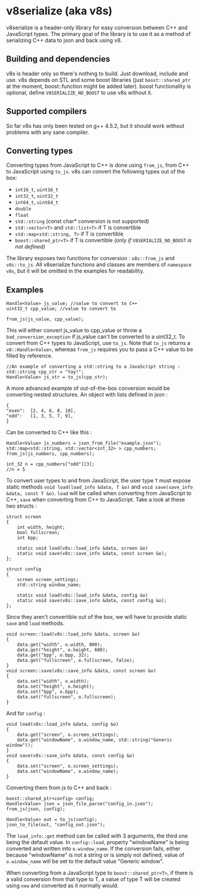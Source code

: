 v8serialize (aka v8s)
=====================

v8serialize is a header-only library for easy conversion between 
C++ and JavaScript types. The primary goal of the library is to use it as
a method of serializing C++ data to json and back using v8.

Building and dependencies 
-------------------------

v8s is header only so there's nothing to build. Just download, include and use.
v8s depends on STL and some boost libraries (just `boost::shared_ptr` at 
the moment, boost::function might be added later). boost functionality is 
optional, define `V8SERIALIZE_NO_BOOST` to use v8s without it.

Supported compilers
-------------------

So far v8s has only been tested on g++ 4.5.2, but it should work without
problems with any sane compiler.

Converting types
----------------


Converting types from JavaScript to C++ is done using `from_js`, from C++ 
to JavaScript using `to_js`. v8s can convert the following types out of 
the box: 
 
* `int16_t`, `uint16_t`
* `int32_t`, `uint32_t`
* `int64_t`, `uint64_t`
* `double`
* `float`
* `std::string` (const char* conversion is not supported)
* `std::vector<T>` and `std::list<T>` if T is convertible
* `std::map<std::string, T>` if T is convertible
* `boost::shared_ptr<T>` if T is convertible *(only if* `V8SERIALIZE_NO_BOOST` *is not defined)*

The library exposes two functions for conversion : `v8s::from_js` and `v8s::to_js`. 
All v8serialize functions and classes are members of `namespace v8s`, but it will 
be omitted in the examples for readability. 

Examples
--------

    Handle<Value> js_value; //value to convert to C++
    uint32_t cpp_value; //value to convert to
    
    from_js(js_value, cpp_value);

This will either convert js_value to cpp_value or throw a `bad_conversion_exception`
if js_value can't be converted to a uint32_t. To convert from
C++ types to JavaScript, use `to_js`. Note that `to_js` returns a 
`v8::Handle<Value>`, whereas `from_js` requires you to pass a C++ value 
to be filled by reference.

    //An example of converting a std::string to a JavaScript string :
    std::string cpp_str = "Yay!";
    Handle<Value> js_str = to_js(cpp_str);

A more advanced example of out-of-the-box conversion would be converting
nested structures. An object with lists defined in json :

    {
    "even":  [2, 4, 6, 8, 10],
    "odd":   [1, 3, 5, 7, 9],
    }

Can be converted to C++ like this :

    Handle<Value> js_numbers = json_from_file("example.json");
    std::map<std::string, std::vector<int_32> > cpp_numbers;
    from_js(js_numbers, cpp_numbers);
    
    int_32 n = cpp_numbers["odd"][3];
    //n = 5

To convert user types to and from JavaScript, the user type `T` must expose 
static methods `void load(load_info &data, T &o)` and 
`void save(save_info &data, const T &o)`. `load` will be called when 
converting from JavaScript to C++, `save` when converting from C++ to 
JavaScript. Take a look at these two structs :

    struct screen
    {
		int width, height;
		bool fullscreen;
		int bpp;
		
		static void load(v8s::load_info &data, screen &o)
		static void save(v8s::save_info &data, const screen &o);
	};

	struct config
	{
		screen screen_settings;
		std::string window_name;
		
		static void load(v8s::load_info &data, config &o)
		static void save(v8s::save_info &data, const config &o);		
	};


Since they aren't convertible out of the box, we will have to provide
static `save` and `load` methods. 

	void screen::load(v8s::load_info &data, screen &o)
	{
		data.get("width", o.width, 800);
		data.get("height", o.height, 600);
		data.get("bpp", o.bpp, 32);
		data.get("fullscreen", o.fullscreen, false);
	}
	void screen::save(v8s::save_info &data, const screen &o)
	{
		data.set("width", o.width);
		data.set("height", o.height);
		data.set("bpp", o.bpp);
		data.set("fullscreen", o.fullscreen);
	}    
    
And for `config` :

	void load(v8s::load_info &data, config &o)
	{
		data.get("screen", o.screen_settings);
		data.get("windowName", o.window_name, std::string("Generic window"));
	}
	void save(v8s::save_info &data, const config &o)
	{
		data.set("screen", o.screen_settings);
		data.set("windowName", o.window_name);
	}

Converting them from js to C++ and back :

	boost::shared_ptr<config> config;
	Handle<Value> json = json_file_parse("config_in.json");
	from_js(json, config);

	Handle<Value> out = to_js(config);
	json_to_file(out, "config_out.json");    

The `load_info::get` method can be called with 3 arguments, the third one 
being the default value. In `config::load`, property "windowName" is being
converted and written into `o.window_name`. If the conversion fails, either
because "windowName" is not a string or is simply not defined, value of 
`o.window_name` will be set to the default value "Generic window".

When converting from a JavaScript type to `boost::shared_ptr<T>`, if 
there is a valid conversion from that type to T, a value of type T will be
created using `new` and converted as it normally would. 
